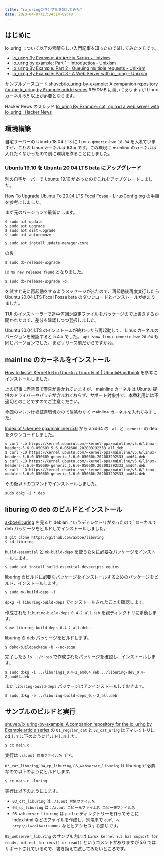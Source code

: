 ```yaml
---
title: "io_uringのサンプルを試してみた"
date: 2020-04-07T17:34:14+09:00
---
```


## はじめに

io_uring について以下の素晴らしい入門記事を知ったので試してみたメモです。

* [io_uring By Example: An Article Series - Unixism](https://unixism.net/2020/04/io-uring-by-example-article-series/)
* [io_uring by example: Part 1 - Introduction - Unixism](https://unixism.net/2020/04/io-uring-by-example-part-1-introduction/)
* [io_uring By Example: Part 2 - Queuing multiple requests - Unixism](https://unixism.net/2020/04/io-uring-by-example-part-2-queuing-multiple-requests/)
* [io_uring By Example: Part 3 - A Web Server with io_uring - Unixism](https://unixism.net/2020/04/io-uring-by-example-part-3-a-web-server-with-io-uring/)

サンプルソースコード
[shuveb/io_uring-by-example: A companion repository for the io_uring by Example article series](https://github.com/shuveb/io_uring-by-example)
README に書いてありますが Linux カーネル 5.5 以上が必要となります。


Hacker News のスレッド
[Io_uring By Example: cat, cp and a web server with io_uring | Hacker News](https://news.ycombinator.com/item?id=22794396)

## 環境構築

自宅サーバーの Ubuntu 18.04 LTS に `linux-generic-hwe-18.04` を入れていますが、これの Linux カーネルは 5.3.x です。この環境に mainline のカーネルは入れたくなかったので別に環境を作ることにしました。

### Ubuntu 19.10 を Ubuntu 20.04 LTS beta にアップグレード

別の自宅サーバーで Ubuntu 19.10 があったのでこれをアップグレードしました。

[How To Upgrade Ubuntu To 20.04 LTS Focal Fossa - LinuxConfig.org](https://linuxconfig.org/how-to-upgrade-ubuntu-to-20-04-lts-focal-fossa) の手順を参考にしました。

まず元のバージョンで最新にします。

```console
$ sudo apt update 
$ sudo apt upgrade
$ sudo apt dist-upgrade
$ sudo apt autoremove
```

```console
$ sudo apt install update-manager-core
```

の後

```console
$ sudo do-release-upgrade
```

は `No new release found` となりました。

```console
$ sudo do-release-upgrade -d
```

を試すと先に再起動をするようメッセージが出たので、再起動後再度実行したら Ubuntu 20.04 LTS Focal Fossa beta のダウンロードとインストールが始まりました。

TUI のインストーラーで途中何回か設定ファイルをパッケージので上書きするか聞かれたので、差分を確認しつつ選択しました。

Ubuntu 20.04 LTS のインストールが終わったら再起動して、 Linux カーネルのバージョンを確認すると 5.4.x でした。 `apt show linux-generic-hwe-20.04` も同じバージョンでした。まだリリース前だからですかね。

## mainline のカーネルをインストール

[How to Install Kernel 5.6 in Ubuntu / Linux Mint | UbuntuHandbook](http://ubuntuhandbook.org/index.php/2020/03/install-kernel-5-6-ubuntu-linux-mint/) を参考にインストールしました。

上の記事に赤背景で警告が書かれていますが、 mainline カーネルは Ubuntu 提供のドライバーやパッチが含まれておらず、サポート対象外で、本番利用には不適切とのことですのでご注意ください。

今回のマシンは検証用環境なので気兼ねなく mainline カーネルを入れてみました。

[Index of /~kernel-ppa/mainline/v5.6](https://kernel.ubuntu.com/~kernel-ppa/mainline/v5.6/0005-configs-based-on-Ubuntu-5.6.0-6.6.patch) から amd64 の `-all` と `-generic` の deb をダウンロードしました。

```console
$ curl -LO https://kernel.ubuntu.com/~kernel-ppa/mainline/v5.6/linux-headers-5.6.0-050600_5.6.0-050600.202003292333_all.deb
$ curl -LO https://kernel.ubuntu.com/~kernel-ppa/mainline/v5.6/linux-headers-5.6.0-050600-generic_5.6.0-050600.202003292333_amd64.deb
$ curl -LO https://kernel.ubuntu.com/~kernel-ppa/mainline/v5.6/linux-headers-5.6.0-050600-generic_5.6.0-050600.202003292333_amd64.deb
$ curl -LO https://kernel.ubuntu.com/~kernel-ppa/mainline/v5.6/linux-modules-5.6.0-050600-generic_5.6.0-050600.202003292333_amd64.deb
```

その後以下のコマンドでインストールしました。

```console
sudo dpkg -i *.deb
```

## liburing の deb のビルドとインストール

[axboe/liburing](https://github.com/axboe/liburing) を見ると debian というディレクトリがあったので` ローカルで deb パッケージをビルドしてインストールしました。

```console
$ git clone https://github.com/axboe/liburing
$ cd liburing
```

`build-essential` と `mk-build-deps` を使うために必要なパッケージをインストールします。

```console
$ sudo apt install build-essential devscripts equivs
```

liburing のビルドに必要なパッケージをインストールするためのパッケージをビルド、インストールします。

```console
$ sudo mk-build-deps -i
```

`dpkg -l liburing-build-deps` でインストールされたことを確認します。

作成された `liburing-build-deps_0.4-2_all.deb` を親ディレクトリに移動します。

```console
$ mv liburing-build-deps_0.4-2_all.deb ..
```

liburing の deb パッケージをビルドします。

```console
$ dpkg-buildpackage -b --no-sign
```

完了したら `ls ../*.deb` で作成されたパッケージを確認し、インストールします。

```console
$ sudo dpkg -i ../liburing1_0.4-2_amd64.deb ../liburing-dev_0.4-2_amd64.deb
```

また `liburing-build-deps` パッケージはアンインストールしておきます。

```console
$ sudo dpkg -e ../liburing-build-deps_0.4-2_all.deb
```

## サンプルのビルドと実行

[shuveb/io_uring-by-example: A companion repository for the io_uring by Example article series](https://github.com/shuveb/io_uring-by-example) の `01_regular_cat` と `02_cat_uring` はディレクトリに cd して以下のようにビルドしました。

```console
$ cc main.c
```

実行は `./a.out 対象ファイル名` です。

`03_cat_liburing`, `04_cp_liburing`, `05_webserver_liburing` は liburing が必要なので以下のようにビルドします。

```console
$ cc main.c -luring
```

実行は以下のようにします。

* `03_cat_liburing` は `./a.out 対象ファイル名`
* `04_cp_liburing` は `./a.out コピー元ファイル名 コピー先ファイル名`
* `05_webserver_liburing` は `public` ディレクトリーを作ってそこに index.html などのファイルを作成し、別端末で `curl -v http://localhost:8000/` などとアクセスする感じです。

`05_webserver_liburing` のサンプル内には
`Linux kernel 5.5 has support for readv, but not for recv() or read()`
というコメントがありますが 5.6 ではサポートされているので、書き換えて試してみたいところです。
